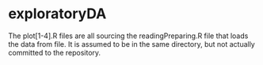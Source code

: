 # exploratoryDA

The plot[1-4].R files are all sourcing the readingPreparing.R file
that loads the data from file.  It is assumed to be in the same
directory, but not actually committed to the repository.


